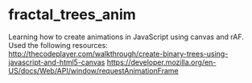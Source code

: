 # fractal_trees_anim
Learning how to create animations in JavaScript using canvas and rAF.
Used the following resources:
http://thecodeplayer.com/walkthrough/create-binary-trees-using-javascript-and-html5-canvas
https://developer.mozilla.org/en-US/docs/Web/API/window/requestAnimationFrame
